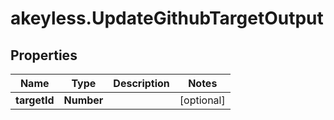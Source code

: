 # akeyless.UpdateGithubTargetOutput

## Properties

Name | Type | Description | Notes
------------ | ------------- | ------------- | -------------
**targetId** | **Number** |  | [optional] 


